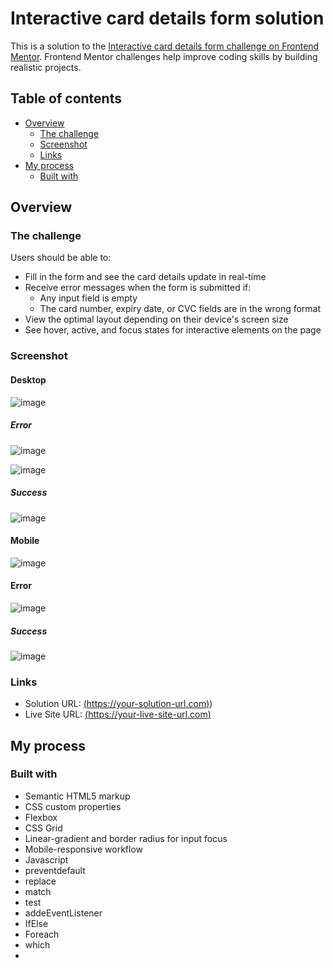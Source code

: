 # Interactive card details form solution

This is a solution to the [Interactive card details form challenge on Frontend Mentor](https://www.frontendmentor.io/challenges/interactive-card-details-form-XpS8cKZDWw). Frontend Mentor challenges help improve coding skills by building realistic projects. 

## Table of contents

- [Overview](#overview)
  - [The challenge](#the-challenge)
  - [Screenshot](#screenshot)
  - [Links](#links)
- [My process](#my-process)
  - [Built with](#built-with)

## Overview

### The challenge

Users should be able to:

- Fill in the form and see the card details update in real-time
- Receive error messages when the form is submitted if:
  - Any input field is empty
  - The card number, expiry date, or CVC fields are in the wrong format
- View the optimal layout depending on their device's screen size
- See hover, active, and focus states for interactive elements on the page

### Screenshot
#### Desktop
![image](https://github.com/KJabeen/Interactive-Card-details/assets/126177876/ad099946-ebfe-4f9d-abb1-929fe77b9d86)

##### Error
![image](https://github.com/KJabeen/Interactive-Card-details/assets/126177876/e407b8f3-9c1d-4ce4-a71d-be73a01b61ca)

![image](https://github.com/KJabeen/Interactive-Card-details/assets/126177876/015b9755-c119-45fe-add9-ae1d1f23e950)

##### Success
![image](https://github.com/KJabeen/Interactive-Card-details/assets/126177876/676007e7-11ca-412b-86a1-6bfdd7b8b55e)

#### Mobile

![image](https://github.com/KJabeen/Interactive-Card-details/assets/126177876/ce49f67d-04c7-4d37-9995-152b58d3538f)

#### Error
![image](https://github.com/KJabeen/Interactive-Card-details/assets/126177876/ce64eacd-fa65-4969-a67c-b13d17cfb330)

##### Success 
![image](https://github.com/KJabeen/Interactive-Card-details/assets/126177876/50a60b7b-99a3-44bb-ad79-76d170c405fb)


### Links

- Solution URL: [(https://your-solution-url.com)](https://github.com/KJabeen/Interactive-Card-details))
- Live Site URL: [(https://your-live-site-url.com)](https://kjabeen.github.io/Interactive-Card-details/)

## My process

### Built with

- Semantic HTML5 markup
- CSS custom properties
- Flexbox
- CSS Grid
- Linear-gradient and border radius for input focus
- Mobile-responsive workflow
- Javascript
- preventdefault
- replace
- match
- test
- addeEventListener
- IfElse
- Foreach
- which
- 
